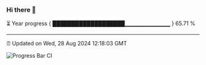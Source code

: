 ### Hi there 👋

⏳ Year progress { ███████████████████▁▁▁▁▁▁▁▁▁▁▁ } 65.71 %

---

⏰ Updated on Wed, 28 Aug 2024 12:18:03 GMT

![Progress Bar CI](https://github.com/Shyam-Makwana/GitHub-Actions-Demo/workflows/Progress%20Bar%20CI/badge.svg)
